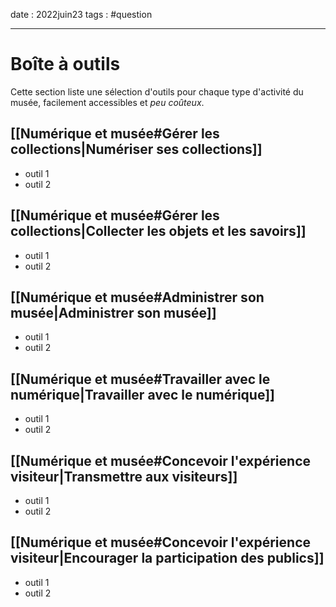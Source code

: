 date : 2022juin23
tags : #question 

---------
# Boîte à outils
Cette section liste une sélection d'outils pour chaque type d'activité du musée, facilement accessibles et *peu coûteux*.  

## [[Numérique et musée#Gérer les collections|Numériser ses collections]]
- outil 1 
- outil 2 

## [[Numérique et musée#Gérer les collections|Collecter les objets et les savoirs]]
- outil 1 
- outil 2 

## [[Numérique et musée#Administrer son musée|Administrer son musée]]
- outil 1 
- outil 2 

## [[Numérique et musée#Travailler avec le numérique|Travailler avec le numérique]]
- outil 1 
- outil 2 

## [[Numérique et musée#Concevoir l'expérience visiteur|Transmettre aux visiteurs]]
- outil 1 
- outil 2 

## [[Numérique et musée#Concevoir l'expérience visiteur|Encourager la participation des publics]]
- outil 1 
- outil 2 

